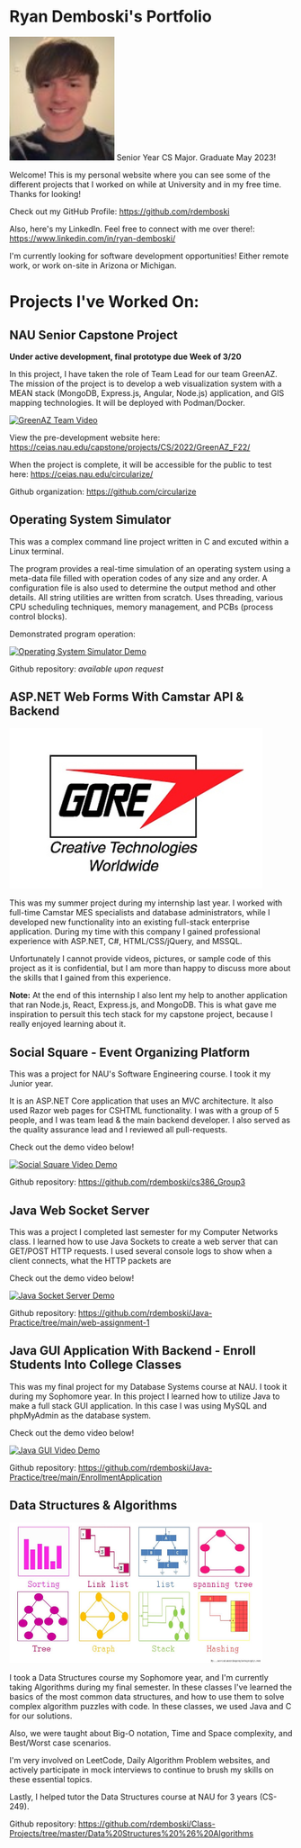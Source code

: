 # Ryan Demboski's Portfolio
![Image of Ryan](ryan.png) Senior Year CS Major. Graduate May 2023!

Welcome! This is my personal website where you can see some of the different projects that I worked on while at University and in my free time. Thanks for looking!
  
Check out my GitHub Profile: https://github.com/rdemboski

Also, here's my LinkedIn. Feel free to connect with me over there!: https://www.linkedin.com/in/ryan-demboski/

I'm currently looking for software development opportunities! Either remote work, or work on-site in Arizona or Michigan.


# Projects I've Worked On:


## NAU Senior Capstone Project
**Under active development, final prototype due Week of 3/20**

In this project, I have taken the role of Team Lead for our team GreenAZ. The mission of the project is to develop a web visualization system with a MEAN stack (MongoDB, Express.js, Angular, Node.js) application, and GIS mapping technologies. It will be deployed with Podman/Docker.

[![GreenAZ Team Video](https://img.youtube.com/vi/ofiVOZFJ18U/0.jpg)](https://www.youtube.com/watch?v=ofiVOZFJ18U)

View the pre-development website here: https://ceias.nau.edu/capstone/projects/CS/2022/GreenAZ_F22/

When the project is complete, it will be accessible for the public to test here: https://ceias.nau.edu/circularize/

Github organization: https://github.com/circularize


## Operating System Simulator

This was a complex command line project written in C and excuted within a Linux terminal. 

The program provides a real-time simulation of an operating system using a meta-data file filled with operation codes of any size and any order. A configuration file is also used to determine the output method and other details. All string utilities are written from scratch. Uses threading, various CPU scheduling techniques, memory management, and PCBs (process control blocks).

Demonstrated program operation:

[![Operating System Simulator Demo](https://img.youtube.com/vi/-vblpR-kpBI/0.jpg)](https://www.youtube.com/watch?v=-vblpR-kpBI)

Github repository: *available upon request*


## ASP.NET Web Forms With Camstar API & Backend

<img src="wl-gore-logo.jpg" width="450" length="250"/>

This was my summer project during my internship last year. I worked with full-time Camstar MES specialists and database administrators, while I developed new functionality into an existing full-stack enterprise application. During my time with this company I gained professional experience with ASP.NET, C#, HTML/CSS/jQuery, and MSSQL.

Unfortunately I cannot provide videos, pictures, or sample code of this project as it is confidential, but I am more than happy to discuss more about the skills that I gained from this experience.

**Note:** At the end of this internship I also lent my help to another application that ran Node.js, React, Express.js, and MongoDB. This is what gave me inspiration to persuit this tech stack for my capstone project, because I really enjoyed learning about it.


## Social Square - Event Organizing Platform

This was a project for NAU's Software Engineering course. I took it my Junior year.

It is an ASP.NET Core application that uses an MVC architecture. It also used Razor web pages for CSHTML functionality. I was with a group of 5 people, and I was team lead & the main backend developer. I also served as the quality assurance lead and I reviewed all pull-requests.

Check out the demo video below!

[![Social Square Video Demo](https://img.youtube.com/vi/KJd9zgTQ4Zc/0.jpg)](https://www.youtube.com/watch?v=KJd9zgTQ4Zc)

Github repository: https://github.com/rdemboski/cs386_Group3


## Java Web Socket Server

This was a project I completed last semester for my Computer Networks class. I learned how to use Java Sockets to create a web server that can GET/POST HTTP requests. I used several console logs to show when a client connects, what the HTTP packets are

Check out the demo video below!

[![Java Socket Server Demo](https://img.youtube.com/vi/T_ncqnpidnI/0.jpg)](https://www.youtube.com/watch?v=T_ncqnpidnI)

Github repository: https://github.com/rdemboski/Java-Practice/tree/main/web-assignment-1


## Java GUI Application With Backend - Enroll Students Into College Classes

This was my final project for my Database Systems course at NAU. I took it during my Sophomore year. In this project I learned how to utilize Java to make a full stack GUI application. In this case I was using MySQL and phpMyAdmin as the database system.

Check out the demo video below!

[![Java GUI Video Demo](https://img.youtube.com/vi/_4gTqUq_6dk/0.jpg)](https://www.youtube.com/watch?v=_4gTqUq_6dk)

Github repository: https://github.com/rdemboski/Java-Practice/tree/main/EnrollmentApplication


## Data Structures & Algorithms

<img src="datastructs.jpeg" width="450" height="250" />

I took a Data Structures course my Sophomore year, and I'm currently taking Algorithms during my final semester. In these classes I've learned the basics of the most common data structures, and how to use them to solve complex algorithm puzzles with code. In these classes, we used Java and C for our solutions.

Also, we were taught about Big-O notation, Time and Space complexity, and Best/Worst case scenarios.

I'm very involved on LeetCode, Daily Algorithm Problem websites, and actively participate in mock interviews to continue to brush my skills on these essential topics.

Lastly, I helped tutor the Data Structures course at NAU for 3 years (CS-249).

Github repository: https://github.com/rdemboski/Class-Projects/tree/master/Data%20Structures%20%26%20Algorithms
